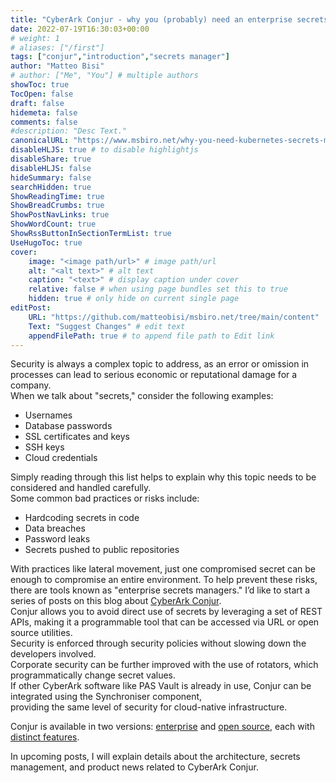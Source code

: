 ```yaml
---
title: "CyberArk Conjur - why you (probably) need an enterprise secrets manager"
date: 2022-07-19T16:30:03+00:00
# weight: 1
# aliases: ["/first"]
tags: ["conjur","introduction","secrets manager"]
author: "Matteo Bisi"
# author: ["Me", "You"] # multiple authors
showToc: true
TocOpen: false
draft: false
hidemeta: false
comments: false
#description: "Desc Text."
canonicalURL: "https://www.msbiro.net/why-you-need-kubernetes-secrets-manager"
disableHLJS: true # to disable highlightjs
disableShare: true
disableHLJS: false
hideSummary: false
searchHidden: true
ShowReadingTime: true
ShowBreadCrumbs: true
ShowPostNavLinks: true
ShowWordCount: true
ShowRssButtonInSectionTermList: true
UseHugoToc: true
cover:
    image: "<image path/url>" # image path/url
    alt: "<alt text>" # alt text
    caption: "<text>" # display caption under cover
    relative: false # when using page bundles set this to true
    hidden: true # only hide on current single page
editPost:
    URL: "https://github.com/matteobisi/msbiro.net/tree/main/content"
    Text: "Suggest Changes" # edit text
    appendFilePath: true # to append file path to Edit link
---
```

Security is always a complex topic to address, as an error or omission in processes can lead to serious economic or reputational damage for a company.  
When we talk about "secrets," consider the following examples:  

   - Usernames
   - Database passwords
   - SSL certificates and keys
   - SSH keys
   - Cloud credentials  

Simply reading through this list helps to explain why this topic needs to be considered and handled carefully.  
Some common bad practices or risks include:  

   - Hardcoding secrets in code
   - Data breaches
   - Password leaks
   - Secrets pushed to public repositories  

With practices like lateral movement, just one compromised secret can be enough to compromise an entire environment. 
To help prevent these risks, there are tools known as "enterprise secrets managers." I’d like to start a series of posts on this blog about [CyberArk Conjur](https://docs.cyberark.com/conjur-enterprise/latest/en/content/deployment/highavailability/high_availability_overview.html?tocpath=Setup%7C_____1).  
Conjur allows you to avoid direct use of secrets by leveraging a set of REST APIs, making it a programmable tool that can be accessed via URL or open source utilities.  
Security is enforced through security policies without slowing down the developers involved.  
Corporate security can be further improved with the use of rotators, which programmatically change secret values.  
If other CyberArk software like PAS Vault is already in use, Conjur can be integrated using the Synchroniser component,  
providing the same level of security for cloud-native infrastructure.  

Conjur is available in two versions: [enterprise](https://docs.cyberark.com/conjur-enterprise/latest/en/content/resources/_topnav/cc_home.htm) and [open source](https://docs.conjur.org/Latest/en/Content/Resources/_TopNav/cc_Home.htm), each with [distinct features](https://www.cyberark.com/resources/solution-briefs/cyberark-conjur-enterprise-and-cyberark-conjur-open-source).   
  
In upcoming posts, I will explain details about the architecture, secrets management, and product news related to CyberArk Conjur.  